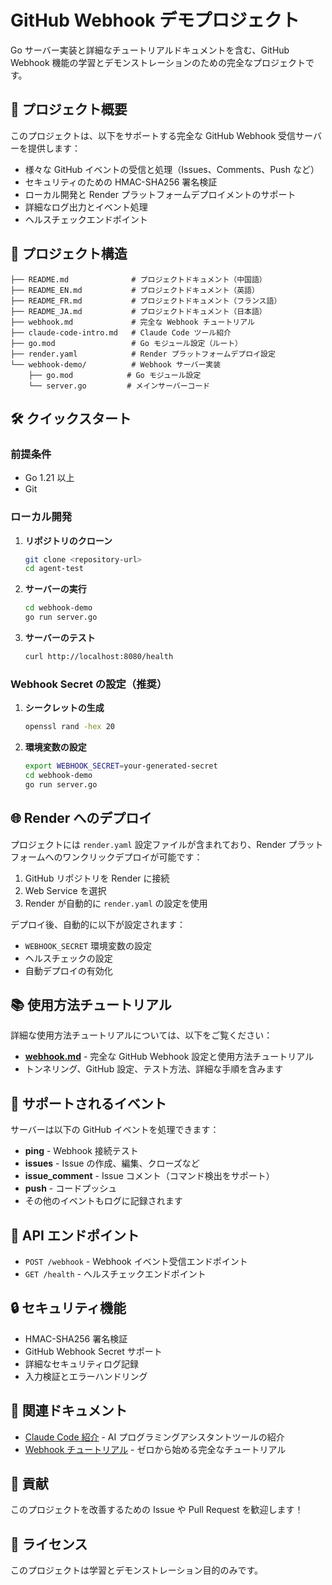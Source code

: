 # GitHub Webhook デモプロジェクト

Go サーバー実装と詳細なチュートリアルドキュメントを含む、GitHub Webhook 機能の学習とデモンストレーションのための完全なプロジェクトです。

## 🚀 プロジェクト概要

このプロジェクトは、以下をサポートする完全な GitHub Webhook 受信サーバーを提供します：

- 様々な GitHub イベントの受信と処理（Issues、Comments、Push など）
- セキュリティのための HMAC-SHA256 署名検証
- ローカル開発と Render プラットフォームデプロイメントのサポート
- 詳細なログ出力とイベント処理
- ヘルスチェックエンドポイント

## 📁 プロジェクト構造

```
├── README.md              # プロジェクトドキュメント（中国語）
├── README_EN.md           # プロジェクトドキュメント（英語）
├── README_FR.md           # プロジェクトドキュメント（フランス語）
├── README_JA.md           # プロジェクトドキュメント（日本語）
├── webhook.md             # 完全な Webhook チュートリアル
├── claude-code-intro.md   # Claude Code ツール紹介
├── go.mod                 # Go モジュール設定（ルート）
├── render.yaml            # Render プラットフォームデプロイ設定
└── webhook-demo/          # Webhook サーバー実装
    ├── go.mod            # Go モジュール設定
    └── server.go         # メインサーバーコード
```

## 🛠️ クイックスタート

### 前提条件

- Go 1.21 以上
- Git

### ローカル開発

1. **リポジトリのクローン**
   ```bash
   git clone <repository-url>
   cd agent-test
   ```

2. **サーバーの実行**
   ```bash
   cd webhook-demo
   go run server.go
   ```

3. **サーバーのテスト**
   ```bash
   curl http://localhost:8080/health
   ```

### Webhook Secret の設定（推奨）

1. **シークレットの生成**
   ```bash
   openssl rand -hex 20
   ```

2. **環境変数の設定**
   ```bash
   export WEBHOOK_SECRET=your-generated-secret
   cd webhook-demo
   go run server.go
   ```

## 🌐 Render へのデプロイ

プロジェクトには `render.yaml` 設定ファイルが含まれており、Render プラットフォームへのワンクリックデプロイが可能です：

1. GitHub リポジトリを Render に接続
2. Web Service を選択
3. Render が自動的に `render.yaml` の設定を使用

デプロイ後、自動的に以下が設定されます：
- `WEBHOOK_SECRET` 環境変数の設定
- ヘルスチェックの設定
- 自動デプロイの有効化

## 📚 使用方法チュートリアル

詳細な使用方法チュートリアルについては、以下をご覧ください：
- [**webhook.md**](webhook.md) - 完全な GitHub Webhook 設定と使用方法チュートリアル
- トンネリング、GitHub 設定、テスト方法、詳細な手順を含みます

## 🎯 サポートされるイベント

サーバーは以下の GitHub イベントを処理できます：

- **ping** - Webhook 接続テスト
- **issues** - Issue の作成、編集、クローズなど
- **issue_comment** - Issue コメント（コマンド検出をサポート）
- **push** - コードプッシュ
- その他のイベントもログに記録されます

## 🔧 API エンドポイント

- `POST /webhook` - Webhook イベント受信エンドポイント
- `GET /health` - ヘルスチェックエンドポイント

## 🔒 セキュリティ機能

- HMAC-SHA256 署名検証
- GitHub Webhook Secret サポート
- 詳細なセキュリティログ記録
- 入力検証とエラーハンドリング

## 📖 関連ドキュメント

- [Claude Code 紹介](claude-code-intro.md) - AI プログラミングアシスタントツールの紹介
- [Webhook チュートリアル](webhook.md) - ゼロから始める完全なチュートリアル

## 🤝 貢献

このプロジェクトを改善するための Issue や Pull Request を歓迎します！

## 📄 ライセンス

このプロジェクトは学習とデモンストレーション目的のみです。